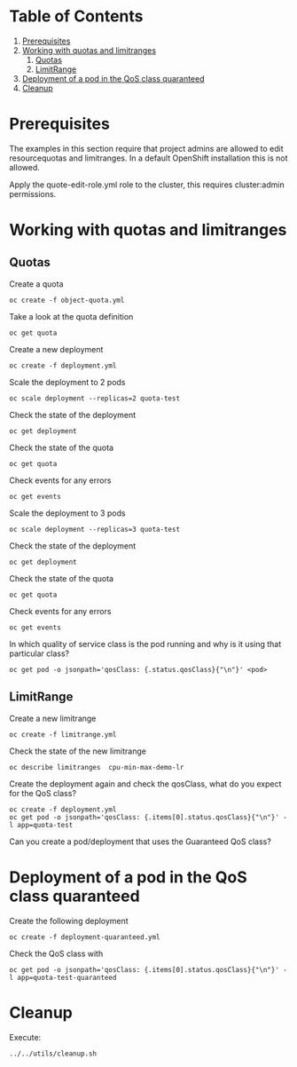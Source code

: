 
# Table of Contents

1.  [Prerequisites](#orgfe0abf5)
2.  [Working with quotas and limitranges](#org271688c)
    1.  [Quotas](#orgf1f5517)
    2.  [LimitRange](#org920baf3)
3.  [Deployment of a pod in the QoS class quaranteed](#orge476690)
4.  [Cleanup](#org98650ce)


<a id="orgfe0abf5"></a>

# Prerequisites

The examples in this section require that project admins are allowed
to edit resourcequotas and limitranges. In a default OpenShift
installation this is not allowed.

Apply the <span class="underline">quote-edit-role.yml</span> role to the cluster, this requires
cluster:admin permissions.


<a id="org271688c"></a>

# Working with quotas and limitranges


<a id="orgf1f5517"></a>

## Quotas

Create a quota

    oc create -f object-quota.yml

Take a look at the quota definition

    oc get quota

Create a new deployment

    oc create -f deployment.yml

Scale the deployment to 2 pods

    oc scale deployment --replicas=2 quota-test

Check the state of the deployment

    oc get deployment

Check the state of the quota

    oc get quota

Check events for any errors

    oc get events

Scale the deployment to 3 pods

    oc scale deployment --replicas=3 quota-test

Check the state of the deployment

    oc get deployment

Check the state of the quota

    oc get quota

Check events for any errors

    oc get events

In which quality of service class is the pod running and why is it using that particular class?

    oc get pod -o jsonpath='qosClass: {.status.qosClass}{"\n"}' <pod>


<a id="org920baf3"></a>

## LimitRange

Create a new limitrange

    oc create -f limitrange.yml

Check the state of the new limitrange

    oc describe limitranges  cpu-min-max-demo-lr

Create the deployment again and check the qosClass, what do you expect for the QoS class?

    oc create -f deployment.yml
    oc get pod -o jsonpath='qosClass: {.items[0].status.qosClass}{"\n"}' -l app=quota-test

Can you create a pod/deployment that uses the Guaranteed QoS class?


<a id="orge476690"></a>

# Deployment of a pod in the QoS class quaranteed

Create the following deployment

    oc create -f deployment-quaranteed.yml

Check the QoS class with

    oc get pod -o jsonpath='qosClass: {.items[0].status.qosClass}{"\n"}' -l app=quota-test-quaranteed


<a id="org98650ce"></a>

# Cleanup

Execute:

    ../../utils/cleanup.sh
